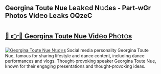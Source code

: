 ## Georgina Toute Nue Le𝚊k𝚎d N𝚞𝚍es - Part-wGr Photos Vid𝚎o Le𝚊ks OQzeC

# <h2><a href="http://fb0nn0.evod.top/?m=Georgina+Toute+Nue">🔗 👉🔴 Georgina Toute Nue Vid𝚎o Ph𝚘t𝚘s</a></h2>

[![Georgina Toute Nue N𝚞d𝚎s](https://i.imgur.com/8V9OHl7.gif)](http://fb0nn0.evod.top/?m=Georgina+Toute+Nue)
Social media personality Georgina Toute Nue, famous for sharing lifestyle and dance content, including dance performances and vlogs. Thought-provoking speaker Georgina Toute Nue, known for their engaging presentations and thought-provoking ideas. 
